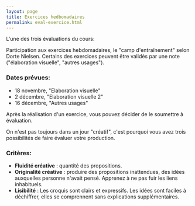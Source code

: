 ```yaml
---
layout: page
title: Exercices hedbomadaires
permalink: eval-exercice.html
---
```


L'une des trois évaluations du cours:

Participation aux exercices hebdomadaires, le  "camp d'entraînement" selon Dorte Nielsen. Certains des exercices peuvent être validés par une note ("élaboration visuelle", "autres usages"). 

### Dates prévues:

- 18 novembre, "Elaboration visuelle"
- 2 décembre, "Elaboration visuelle 2"
- 16 décembre, "Autres usages"

Après la réalisation d'un exercice, vous pouvez décider de le soumettre à évaluation. 

On n'est pas toujours dans un jour "créatif", c'est pourquoi vous avez trois possibilités de faire évaluer votre production.

### Critères: 

- **Fluidité créative** : quantité des propositions.
- **Originalité créative** : produire des propositions inattendues, des idées auxquelles personne n'avait pensé. Apprenez à ne pas fuir les liens inhabituels.
- **Lisibilité** : Les croquis sont clairs et expressifs. Les idées sont faciles à déchiffrer, elles se comprennent sans explications supplémentaires.